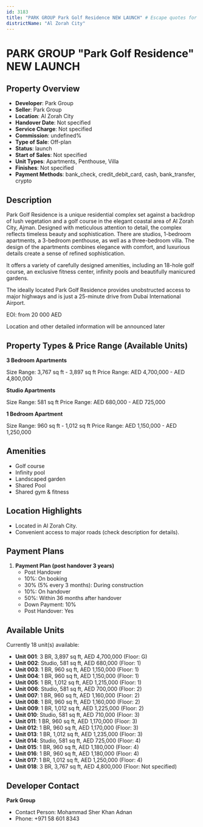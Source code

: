 ```yaml
---
id: 3183
title: "PARK GROUP Park Golf Residence NEW LAUNCH" # Escape quotes for YAML string
districtName: "Al Zorah City"
---
```


# PARK GROUP "Park Golf Residence" NEW LAUNCH

## Property Overview
- **Developer**: Park Group
- **Seller**: Park Group
- **Location**: Al Zorah City
- **Handover Date**: Not specified
- **Service Charge**: Not specified
- **Commission**: undefined%
- **Type of Sale**: Off-plan
- **Status**: launch
- **Start of Sales**: Not specified
- **Unit Types**: Apartments, Penthouse, Villa
- **Finishes**: Not specified
- **Payment Methods**: bank_check, credit_debit_card, cash, bank_transfer, crypto

## Description
Park Golf Residence is a unique residential complex set against a backdrop of lush vegetation and a golf course in the elegant coastal area of Al Zorah City, Ajman. Designed with meticulous attention to detail, the complex reflects timeless beauty and sophistication. There are studios, 1-bedroom apartments, a 3-bedroom penthouse, as well as a three-bedroom villa. The design of the apartments combines elegance with comfort, and luxurious details create a sense of refined sophistication.

It offers a variety of carefully designed amenities, including an 18-hole golf course, an exclusive fitness center, infinity pools and beautifully manicured gardens.

The ideally located Park Golf Residence provides unobstructed access to major highways and is just a 25-minute drive from Dubai International Airport.



EOI: from 20 000 AED



Location and other detailed information will be announced later

## Property Types & Price Range (Available Units)
**3 Bedroom Apartments**

Size Range: 3,767 sq ft - 3,897 sq ft
Price Range: AED 4,700,000 - AED 4,800,000

**Studio Apartments**

Size Range: 581 sq ft
Price Range: AED 680,000 - AED 725,000

**1 Bedroom Apartment**

Size Range: 960 sq ft - 1,012 sq ft
Price Range: AED 1,150,000 - AED 1,250,000

## Amenities
- Golf course
- Infinity pool
- Landscaped garden
- Shared Pool
- Shared gym & fitness

## Location Highlights
- Located in Al Zorah City.
- Convenient access to major roads (check description for details).

## Payment Plans
1. **Payment Plan (post handover 3 years)**
   - Post Handover
   - 10%: On booking
   - 30% (5% every 3 months): During construction
   - 10%: On handover
   - 50%: Within 36 months after handover
   - Down Payment: 10%
   - Post Handover: Yes

## Available Units
Currently 18 unit(s) available:
- **Unit 001**: 3 BR, 3,897 sq ft, AED 4,700,000 (Floor: G)
- **Unit 002**: Studio, 581 sq ft, AED 680,000 (Floor: 1)
- **Unit 003**: 1 BR, 960 sq ft, AED 1,150,000 (Floor: 1)
- **Unit 004**: 1 BR, 960 sq ft, AED 1,150,000 (Floor: 1)
- **Unit 005**: 1 BR, 1,012 sq ft, AED 1,215,000 (Floor: 1)
- **Unit 006**: Studio, 581 sq ft, AED 700,000 (Floor: 2)
- **Unit 007**: 1 BR, 960 sq ft, AED 1,160,000 (Floor: 2)
- **Unit 008**: 1 BR, 960 sq ft, AED 1,160,000 (Floor: 2)
- **Unit 009**: 1 BR, 1,012 sq ft, AED 1,225,000 (Floor: 2)
- **Unit 010**: Studio, 581 sq ft, AED 710,000 (Floor: 3)
- **Unit 011**: 1 BR, 960 sq ft, AED 1,170,000 (Floor: 3)
- **Unit 012**: 1 BR, 960 sq ft, AED 1,170,000 (Floor: 3)
- **Unit 013**: 1 BR, 1,012 sq ft, AED 1,235,000 (Floor: 3)
- **Unit 014**: Studio, 581 sq ft, AED 725,000 (Floor: 4)
- **Unit 015**: 1 BR, 960 sq ft, AED 1,180,000 (Floor: 4)
- **Unit 016**: 1 BR, 960 sq ft, AED 1,180,000 (Floor: 4)
- **Unit 017**: 1 BR, 1,012 sq ft, AED 1,250,000 (Floor: 4)
- **Unit 018**: 3 BR, 3,767 sq ft, AED 4,800,000 (Floor: Not specified)

## Developer Contact
**Park Group**
- Contact Person: Mohammad Sher Khan Adnan
- Phone: +971 58 601 8343
